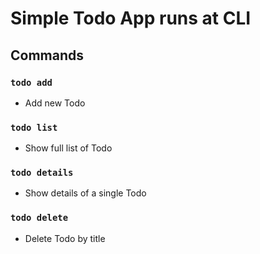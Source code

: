 # Simple Todo App runs at CLI

## Commands

### `todo add`

- Add new Todo

### `todo list`

- Show full list of Todo

### `todo details`

- Show details of a single Todo

### `todo delete`

- Delete Todo by title
